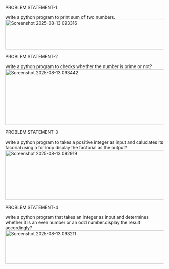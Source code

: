 
PROBLEM STATEMENT-1

write a python program to print sum of two numbers.
<img width="665" height="95" alt="Screenshot 2025-08-13 093316" src="https://github.com/user-attachments/assets/035d4865-f66c-4d89-858f-4424240e1cd6" />

PROBLEM STATEMENT-2

write a python program to checks whether the number is prime or not?
<img width="707" height="178" alt="Screenshot 2025-08-13 093442" src="https://github.com/user-attachments/assets/224cf952-f0d0-47a9-8052-71d6137f303c" />

PROBLEM STATEMENT-3

write a python program to takes a positive integer as input and caluclates its facorial using a for loop.display the factorial as the output?
<img width="890" height="159" alt="Screenshot 2025-08-13 092919" src="https://github.com/user-attachments/assets/86fe2984-8287-4227-bbe6-453af95c530e" />

PROBLEM STATEMENT-4

write a python program that takes an integer as input and determines whether it is an even number or an odd number.display the result accordingly?
<img width="793" height="107" alt="Screenshot 2025-08-13 093211" src="https://github.com/user-attachments/assets/74b749c4-1e6a-4317-98d7-a14846803249" />




